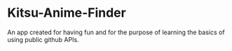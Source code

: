 # Kitsu-Anime-Finder
An app created for having fun and for the purpose of learning the basics of using public github APIs.
